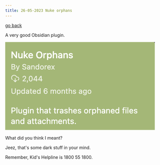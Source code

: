 ```yaml
---
title: 26-05-2023 Nuke orphans
---
```


[go back](Art-icles.md)

A very good Obsidian plugin.

![](Articles%20images/Screenshot%202023-05-26%20at%208.03.26%20am.png)

What did you think I meant?

Jeez, that's some dark stuff in your mind.

Remember, Kid's Helpline is 1800 55 1800.


